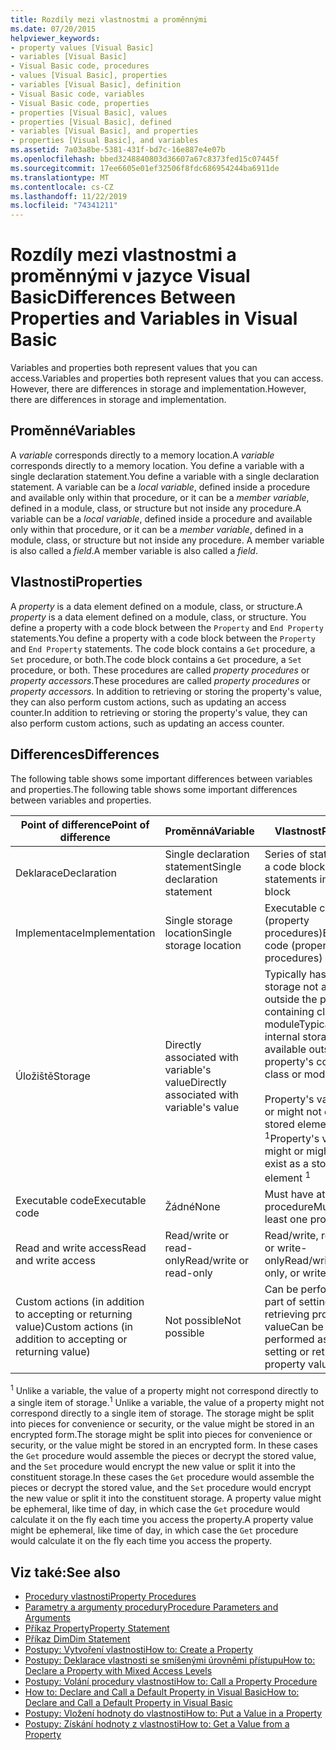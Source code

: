 ```yaml
---
title: Rozdíly mezi vlastnostmi a proměnnými
ms.date: 07/20/2015
helpviewer_keywords:
- property values [Visual Basic]
- variables [Visual Basic]
- Visual Basic code, procedures
- values [Visual Basic], properties
- variables [Visual Basic], definition
- Visual Basic code, variables
- Visual Basic code, properties
- properties [Visual Basic], values
- properties [Visual Basic], defined
- variables [Visual Basic], and properties
- properties [Visual Basic], and variables
ms.assetid: 7a03a8be-5381-431f-bd7c-16e887e4e07b
ms.openlocfilehash: bbed3248840803d36607a67c8373fed15c07445f
ms.sourcegitcommit: 17ee6605e01ef32506f8fdc686954244ba6911de
ms.translationtype: MT
ms.contentlocale: cs-CZ
ms.lasthandoff: 11/22/2019
ms.locfileid: "74341211"
---
```

# <a name="differences-between-properties-and-variables-in-visual-basic"></a><span data-ttu-id="8418d-102">Rozdíly mezi vlastnostmi a proměnnými v jazyce Visual Basic</span><span class="sxs-lookup"><span data-stu-id="8418d-102">Differences Between Properties and Variables in Visual Basic</span></span>
<span data-ttu-id="8418d-103">Variables and properties both represent values that you can access.</span><span class="sxs-lookup"><span data-stu-id="8418d-103">Variables and properties both represent values that you can access.</span></span> <span data-ttu-id="8418d-104">However, there are differences in storage and implementation.</span><span class="sxs-lookup"><span data-stu-id="8418d-104">However, there are differences in storage and implementation.</span></span>  
  
## <a name="variables"></a><span data-ttu-id="8418d-105">Proměnné</span><span class="sxs-lookup"><span data-stu-id="8418d-105">Variables</span></span>  
 <span data-ttu-id="8418d-106">A *variable* corresponds directly to a memory location.</span><span class="sxs-lookup"><span data-stu-id="8418d-106">A *variable* corresponds directly to a memory location.</span></span> <span data-ttu-id="8418d-107">You define a variable with a single declaration statement.</span><span class="sxs-lookup"><span data-stu-id="8418d-107">You define a variable with a single declaration statement.</span></span> <span data-ttu-id="8418d-108">A variable can be a *local variable*, defined inside a procedure and available only within that procedure, or it can be a *member variable*, defined in a module, class, or structure but not inside any procedure.</span><span class="sxs-lookup"><span data-stu-id="8418d-108">A variable can be a *local variable*, defined inside a procedure and available only within that procedure, or it can be a *member variable*, defined in a module, class, or structure but not inside any procedure.</span></span> <span data-ttu-id="8418d-109">A member variable is also called a *field*.</span><span class="sxs-lookup"><span data-stu-id="8418d-109">A member variable is also called a *field*.</span></span>  
  
## <a name="properties"></a><span data-ttu-id="8418d-110">Vlastnosti</span><span class="sxs-lookup"><span data-stu-id="8418d-110">Properties</span></span>  
 <span data-ttu-id="8418d-111">A *property* is a data element defined on a module, class, or structure.</span><span class="sxs-lookup"><span data-stu-id="8418d-111">A *property* is a data element defined on a module, class, or structure.</span></span> <span data-ttu-id="8418d-112">You define a property with a code block between the `Property` and `End Property` statements.</span><span class="sxs-lookup"><span data-stu-id="8418d-112">You define a property with a code block between the `Property` and `End Property` statements.</span></span> <span data-ttu-id="8418d-113">The code block contains a `Get` procedure, a `Set` procedure, or both.</span><span class="sxs-lookup"><span data-stu-id="8418d-113">The code block contains a `Get` procedure, a `Set` procedure, or both.</span></span> <span data-ttu-id="8418d-114">These procedures are called *property procedures* or *property accessors*.</span><span class="sxs-lookup"><span data-stu-id="8418d-114">These procedures are called *property procedures* or *property accessors*.</span></span> <span data-ttu-id="8418d-115">In addition to retrieving or storing the property's value, they can also perform custom actions, such as updating an access counter.</span><span class="sxs-lookup"><span data-stu-id="8418d-115">In addition to retrieving or storing the property's value, they can also perform custom actions, such as updating an access counter.</span></span>  
  
## <a name="differences"></a><span data-ttu-id="8418d-116">Differences</span><span class="sxs-lookup"><span data-stu-id="8418d-116">Differences</span></span>  
 <span data-ttu-id="8418d-117">The following table shows some important differences between variables and properties.</span><span class="sxs-lookup"><span data-stu-id="8418d-117">The following table shows some important differences between variables and properties.</span></span>  
  
|<span data-ttu-id="8418d-118">Point of difference</span><span class="sxs-lookup"><span data-stu-id="8418d-118">Point of difference</span></span>|<span data-ttu-id="8418d-119">Proměnná</span><span class="sxs-lookup"><span data-stu-id="8418d-119">Variable</span></span>|<span data-ttu-id="8418d-120">Vlastnost</span><span class="sxs-lookup"><span data-stu-id="8418d-120">Property</span></span>|  
|-------------------------|--------------|--------------|  
|<span data-ttu-id="8418d-121">Deklarace</span><span class="sxs-lookup"><span data-stu-id="8418d-121">Declaration</span></span>|<span data-ttu-id="8418d-122">Single declaration statement</span><span class="sxs-lookup"><span data-stu-id="8418d-122">Single declaration statement</span></span>|<span data-ttu-id="8418d-123">Series of statements in a code block</span><span class="sxs-lookup"><span data-stu-id="8418d-123">Series of statements in a code block</span></span>|  
|<span data-ttu-id="8418d-124">Implementace</span><span class="sxs-lookup"><span data-stu-id="8418d-124">Implementation</span></span>|<span data-ttu-id="8418d-125">Single storage location</span><span class="sxs-lookup"><span data-stu-id="8418d-125">Single storage location</span></span>|<span data-ttu-id="8418d-126">Executable code (property procedures)</span><span class="sxs-lookup"><span data-stu-id="8418d-126">Executable code (property procedures)</span></span>|  
|<span data-ttu-id="8418d-127">Úložiště</span><span class="sxs-lookup"><span data-stu-id="8418d-127">Storage</span></span>|<span data-ttu-id="8418d-128">Directly associated with variable's value</span><span class="sxs-lookup"><span data-stu-id="8418d-128">Directly associated with variable's value</span></span>|<span data-ttu-id="8418d-129">Typically has internal storage not available outside the property's containing class or module</span><span class="sxs-lookup"><span data-stu-id="8418d-129">Typically has internal storage not available outside the property's containing class or module</span></span><br /><br /> <span data-ttu-id="8418d-130">Property's value might or might not exist as a stored element <sup>1</sup></span><span class="sxs-lookup"><span data-stu-id="8418d-130">Property's value might or might not exist as a stored element <sup>1</sup></span></span>|  
|<span data-ttu-id="8418d-131">Executable code</span><span class="sxs-lookup"><span data-stu-id="8418d-131">Executable code</span></span>|<span data-ttu-id="8418d-132">Žádné</span><span class="sxs-lookup"><span data-stu-id="8418d-132">None</span></span>|<span data-ttu-id="8418d-133">Must have at least one procedure</span><span class="sxs-lookup"><span data-stu-id="8418d-133">Must have at least one procedure</span></span>|  
|<span data-ttu-id="8418d-134">Read and write access</span><span class="sxs-lookup"><span data-stu-id="8418d-134">Read and write access</span></span>|<span data-ttu-id="8418d-135">Read/write or read-only</span><span class="sxs-lookup"><span data-stu-id="8418d-135">Read/write or read-only</span></span>|<span data-ttu-id="8418d-136">Read/write, read-only, or write-only</span><span class="sxs-lookup"><span data-stu-id="8418d-136">Read/write, read-only, or write-only</span></span>|  
|<span data-ttu-id="8418d-137">Custom actions (in addition to accepting or returning value)</span><span class="sxs-lookup"><span data-stu-id="8418d-137">Custom actions (in addition to accepting or returning value)</span></span>|<span data-ttu-id="8418d-138">Not possible</span><span class="sxs-lookup"><span data-stu-id="8418d-138">Not possible</span></span>|<span data-ttu-id="8418d-139">Can be performed as part of setting or retrieving property value</span><span class="sxs-lookup"><span data-stu-id="8418d-139">Can be performed as part of setting or retrieving property value</span></span>|  
  
 <span data-ttu-id="8418d-140"><sup>1</sup> Unlike a variable, the value of a property might not correspond directly to a single item of storage.</span><span class="sxs-lookup"><span data-stu-id="8418d-140"><sup>1</sup> Unlike a variable, the value of a property might not correspond directly to a single item of storage.</span></span> <span data-ttu-id="8418d-141">The storage might be split into pieces for convenience or security, or the value might be stored in an encrypted form.</span><span class="sxs-lookup"><span data-stu-id="8418d-141">The storage might be split into pieces for convenience or security, or the value might be stored in an encrypted form.</span></span> <span data-ttu-id="8418d-142">In these cases the `Get` procedure would assemble the pieces or decrypt the stored value, and the `Set` procedure would encrypt the new value or split it into the constituent storage.</span><span class="sxs-lookup"><span data-stu-id="8418d-142">In these cases the `Get` procedure would assemble the pieces or decrypt the stored value, and the `Set` procedure would encrypt the new value or split it into the constituent storage.</span></span> <span data-ttu-id="8418d-143">A property value might be ephemeral, like time of day, in which case the `Get` procedure would calculate it on the fly each time you access the property.</span><span class="sxs-lookup"><span data-stu-id="8418d-143">A property value might be ephemeral, like time of day, in which case the `Get` procedure would calculate it on the fly each time you access the property.</span></span>  
  
## <a name="see-also"></a><span data-ttu-id="8418d-144">Viz také:</span><span class="sxs-lookup"><span data-stu-id="8418d-144">See also</span></span>

- [<span data-ttu-id="8418d-145">Procedury vlastnosti</span><span class="sxs-lookup"><span data-stu-id="8418d-145">Property Procedures</span></span>](./property-procedures.md)
- [<span data-ttu-id="8418d-146">Parametry a argumenty procedury</span><span class="sxs-lookup"><span data-stu-id="8418d-146">Procedure Parameters and Arguments</span></span>](./procedure-parameters-and-arguments.md)
- [<span data-ttu-id="8418d-147">Příkaz Property</span><span class="sxs-lookup"><span data-stu-id="8418d-147">Property Statement</span></span>](../../../../visual-basic/language-reference/statements/property-statement.md)
- [<span data-ttu-id="8418d-148">Příkaz Dim</span><span class="sxs-lookup"><span data-stu-id="8418d-148">Dim Statement</span></span>](../../../../visual-basic/language-reference/statements/dim-statement.md)
- [<span data-ttu-id="8418d-149">Postupy: Vytvoření vlastnosti</span><span class="sxs-lookup"><span data-stu-id="8418d-149">How to: Create a Property</span></span>](./how-to-create-a-property.md)
- [<span data-ttu-id="8418d-150">Postupy: Deklarace vlastnosti se smíšenými úrovněmi přístupu</span><span class="sxs-lookup"><span data-stu-id="8418d-150">How to: Declare a Property with Mixed Access Levels</span></span>](./how-to-declare-a-property-with-mixed-access-levels.md)
- [<span data-ttu-id="8418d-151">Postupy: Volání procedury vlastnosti</span><span class="sxs-lookup"><span data-stu-id="8418d-151">How to: Call a Property Procedure</span></span>](./how-to-call-a-property-procedure.md)
- [<span data-ttu-id="8418d-152">How to: Declare and Call a Default Property in Visual Basic</span><span class="sxs-lookup"><span data-stu-id="8418d-152">How to: Declare and Call a Default Property in Visual Basic</span></span>](./how-to-declare-and-call-a-default-property.md)
- [<span data-ttu-id="8418d-153">Postupy: Vložení hodnoty do vlastnosti</span><span class="sxs-lookup"><span data-stu-id="8418d-153">How to: Put a Value in a Property</span></span>](./how-to-put-a-value-in-a-property.md)
- [<span data-ttu-id="8418d-154">Postupy: Získání hodnoty z vlastnosti</span><span class="sxs-lookup"><span data-stu-id="8418d-154">How to: Get a Value from a Property</span></span>](./how-to-get-a-value-from-a-property.md)
